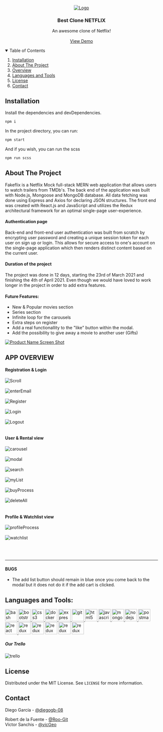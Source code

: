 
<!-- PROJECT LOGO -->
<br />
<p align="center">
  <a href="https://github.com/othneildrew/Best-README-Template">
    <img src="https://i.imgur.com/oJkLhii.png" alt="Logo" >
  </a>

  <h3 align="center">Best Clone NETFLIX</h3>

  <p align="center">
    An awesome clone of Netflix!
    <br />
    <br />
    <a href="https://fakeflixmock.herokuapp.com/">View Demo</a>
  </p>
</p>



<!-- TABLE OF CONTENTS -->
<details open="open">
  <summary>Table of Contents</summary>
  <ol>
    <li>
      <a href="#installation">Installation</a>
    </li>
    <li>
      <a href="#about-the-project">About The Project</a>
    </li>
    <li>
      <a href="#app-overview">Overview</a>
    </li>
    <li><a href="#languages-and-tools">Languages and Tools</a></li>
    <li><a href="#license">License</a></li>
    <li><a href="#contact">Contact</a></li>
  </ol>
</details>

## Installation

Install the dependencies and devDependencies.

```sh
npm i
```
In the project directory, you can run:

```sh
npm start
```
And if you wish, you can run the scss

```sh
npm run scss
```



<!-- ABOUT THE PROJECT -->
## About The Project


Fakeflix is a Netflix Mock full-stack MERN web application that allows users to watch trailers from TMDb's. The back end of the application was built with Node.js, Mongoose and MongoDB database. All data fetching was done using Express and Axios for declaring JSON structures. The front end was created with React.js and JavaScript and utilizes the Redux architectural framework for an optimal single-page user-experience.

#### Authentication page
Back-end and front-end user authentication was built from scratch by encrypting user password and creating a unique session token for each user on sign up or login. This allows for secure access to one's account on the single-page application which then renders distinct content based on the current user.

#### Duration of the project

The project was done in 12 days, starting the 23rd of March 2021 and finishing the 4th of April 2021. Even though we would have loved to work longer in the project in order to add extra features.

#### Future Features:
- New & Popular movies section
- Series section
- Infinite loop for the carousels
- Extra steps on register 
- Add a real functionallity to the "like" button within the modal.
- Add the possibility to give away a movie to another user (Gifts)

[![Product Name Screen Shot][product-screenshot]](https://fakeflixmock.herokuapp.com/)





<!-- USAGE -->
## APP OVERVIEW

#### Registration & Login
<img src="public/gif/scroll.gif" alt="Scroll" >

<br>
<br>

<img src="public/gif/enterEmail.gif" alt="enterEmail" >

<br>
<br>

<img src="public/gif/register.gif" alt="Register" >

<br>
<br>

<img src="public/gif/login.gif" alt="Login" >

<br>
<br>

<img src="public/gif/logout.gif" alt="Logout" >

<br>
<br>

#### User & Rental view

<img src="public/gif/carousel.gif" alt="carousel" >

<br>
<br>

<img src="public/gif/modal.gif" alt="modal" >

<br>
<br>

<img src="public/gif/search.gif" alt="search" >

<br>
<br>

<img src="public/gif/myList.gif" alt="myList" >

<br>
<br>



<img src="public/gif/buyProcess.gif" alt="buyProcess" >

<br>
<br>

<img src="public/gif/deleteAll.gif" alt="deleteAll" >

<br>
<br>


#### Profile & Watchlist view

<img src="public/gif/profileProcess.gif" alt="profileProcess" >

<br>
<br>

<img src="public/gif/watchlist.gif" alt="watchlist" >

<br>
<br>



<br>
<br>


---







<!-- BUGS -->
#### BUGS

- The add list button should remain in blue once you come back to the modal but it does not do it if the add cart is clicked.


<!-- ACKNOWLEDGEMENTS -->
## Languages and Tools:
<p align="left"> <a href="https://www.gnu.org/software/bash/" target="_blank"> <img src="https://www.vectorlogo.zone/logos/gnu_bash/gnu_bash-icon.svg" alt="bash" width="40" height="40"/> </a> <a href="https://getbootstrap.com" target="_blank"> <img src="https://raw.githubusercontent.com/devicons/devicon/master/icons/bootstrap/bootstrap-plain-wordmark.svg" alt="bootstrap" width="40" height="40"/> </a> <a href="https://www.w3schools.com/css/" target="_blank"> <img src="https://raw.githubusercontent.com/devicons/devicon/master/icons/css3/css3-original-wordmark.svg" alt="css3" width="40" height="40"/> </a> <a href="https://www.docker.com/" target="_blank"> <img src="https://raw.githubusercontent.com/devicons/devicon/master/icons/docker/docker-original-wordmark.svg" alt="docker" width="40" height="40"/> </a> <a href="https://expressjs.com" target="_blank"> <img src="https://raw.githubusercontent.com/devicons/devicon/master/icons/express/express-original-wordmark.svg" alt="express" width="40" height="40"/> </a> <a href="https://git-scm.com/" target="_blank"> <img src="https://www.vectorlogo.zone/logos/git-scm/git-scm-icon.svg" alt="git" width="40" height="40"/> </a> <a href="https://www.w3.org/html/" target="_blank"> <img src="https://raw.githubusercontent.com/devicons/devicon/master/icons/html5/html5-original-wordmark.svg" alt="html5" width="40" height="40"/> </a> <a href="https://developer.mozilla.org/en-US/docs/Web/JavaScript" target="_blank"> <img src="https://raw.githubusercontent.com/devicons/devicon/master/icons/javascript/javascript-original.svg" alt="javascript" width="40" height="40"/> </a>   </a> <a href="https://www.mongodb.com/" target="_blank"> <img src="https://raw.githubusercontent.com/devicons/devicon/master/icons/mongodb/mongodb-original-wordmark.svg" alt="mongodb" width="40" height="40"/> </a> </a> <a href="https://nodejs.org" target="_blank"> <img src="https://raw.githubusercontent.com/devicons/devicon/master/icons/nodejs/nodejs-original-wordmark.svg" alt="nodejs" width="40" height="40"/> </a>  <a href="https://postman.com" target="_blank"> <img src="https://www.vectorlogo.zone/logos/getpostman/getpostman-icon.svg" alt="postman" width="40" height="40"/> </a> <a href="https://reactjs.org/" target="_blank"> <img src="https://raw.githubusercontent.com/devicons/devicon/master/icons/react/react-original-wordmark.svg" alt="react" width="40" height="40"/> </a>  <img src="https://raw.githubusercontent.com/devicons/devicon/master/icons/redux/redux-original.svg" alt="redux" width="40" height="40"/> </a> <img src="https://i.imgur.com/s59l4lu.png" alt="redux" width="40" height="40"/> </a> <img src="https://i.imgur.com/MD1U1tu.png" alt="redux" width="40" height="40"/> </a> <img src="https://i.imgur.com/0fbJECr.png" alt="redux" width="40" height="40"/> </a><img src="https://i.imgur.com/lfb9mFw.png" alt="redux" width="40" height="40"/> </a></p>

##### Our Trello

<img src="public/gif/trello.jpeg" alt="trello" >


<!-- LICENSE -->
## License

Distributed under the MIT License. See `LICENSE` for more information.



<!-- CONTACT -->
## Contact

Diego García - [@diegogb-08](https://github.com/diegogb-08)
<br>

Robert de la Fuente - [@Roo-Git](https://github.com/Roo-Git)
<br>
Víctor Sanchis - [@vicGeo](https://github.com/vicGeo)

<!-- MARKDOWN LINKS & IMAGES -->
<!-- https://www.markdownguide.org/basic-syntax/#reference-style-links -->
[product-screenshot]: https://i.ibb.co/hMPDn3N/home-Fakeflix.png